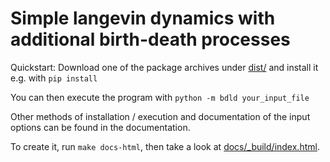 # Simple langevin dynamics with additional birth-death processes

Quickstart:
Download one of the package archives under [dist/](dist/) and install it e.g. with `pip install`

You can then execute the program with `python -m bdld your_input_file`

Other methods of installation / execution and documentation of the input options can be found in the documentation.

To create it, run `make docs-html`, then take a look at [docs/_build/index.html](docs/_build/index.html).
